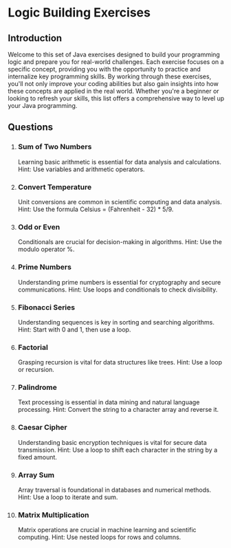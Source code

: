 # Logic Building Exercises

## Introduction

Welcome to this set of Java exercises designed to build your
programming logic and prepare you for real-world challenges. Each
exercise focuses on a specific concept, providing you with the
opportunity to practice and internalize key programming skills.
By working through these exercises, you'll not only improve your
coding abilities but also gain insights into how these concepts are
applied in the real world. Whether you're a beginner or looking to
refresh your skills, this list offers a comprehensive way to level up your
Java programming.

## Questions

1. ### Sum of Two Numbers

   Learning basic arithmetic is essential for data analysis and calculations.
   Hint: Use variables and arithmetic operators.

2. ### Convert Temperature

   Unit conversions are common in scientific computing and data
   analysis.
   Hint: Use the formula Celsius = (Fahrenheit - 32) \* 5/9.

3. ### Odd or Even

   Conditionals are crucial for decision-making in algorithms.
   Hint: Use the modulo operator %.

4. ### Prime Numbers

   Understanding prime numbers is essential for cryptography and secure
   communications.
   Hint: Use loops and conditionals to check divisibility.

5. ### Fibonacci Series

   Understanding sequences is key in sorting and searching algorithms.
   Hint: Start with 0 and 1, then use a loop.

6. ### Factorial

   Grasping recursion is vital for data structures like trees.
   Hint: Use a loop or recursion.

7. ### Palindrome
   Text processing is essential in data mining and natural language
   processing.
   Hint: Convert the string to a character array and reverse it.
8. ### Caesar Cipher
   Understanding basic encryption techniques is vital for secure data
   transmission.
   Hint: Use a loop to shift each character in the string by a fixed amount.
9. ### Array Sum
   Array traversal is foundational in databases and numerical methods.
   Hint: Use a loop to iterate and sum.
10. ### Matrix Multiplication
    Matrix operations are crucial in machine learning and scientific
    computing.
    Hint: Use nested loops for rows and columns.
